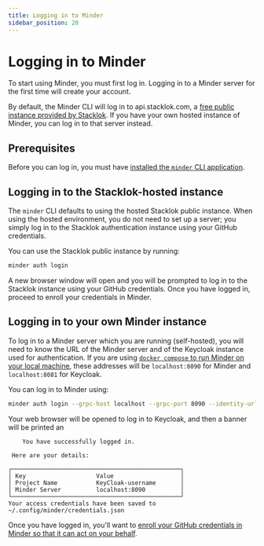 ```yaml
---
title: Logging in to Minder
sidebar_position: 20
---
```


# Logging in to Minder

To start using Minder, you must first log in. Logging in to a Minder server for the first time will create your account.

By default, the Minder CLI will log in to api.stacklok.com, a [free public instance provided by Stacklok](../../#minder-public-instance). If you have
your own hosted instance of Minder, you can log in to that server instead.

## Prerequisites

Before you can log in, you must have [installed the `minder` CLI application](install_cli).

## Logging in to the Stacklok-hosted instance

The `minder` CLI defaults to using the hosted Stacklok public instance.  When using the hosted environment, you do not need to set up a server; you simply log in to the Stacklok authentication instance using your GitHub credentials.

You can use the Stacklok public instance by running:

```bash
minder auth login
```

A new browser window will open and you will be prompted to log in to the Stacklok instance using your GitHub credentials.  Once you have logged in, proceed to enroll your credentials in Minder.

## Logging in to your own Minder instance

To log in to a Minder server which you are running (self-hosted), you will need to know the URL of the Minder server and of the Keycloak instance used for authentication.  If you are using [`docker compose` to run Minder on your local machine](../run_minder_server/run_the_server.md), these addresses will be `localhost:8090` for Minder and `localhost:8081` for Keycloak.

You can log in to Minder using:

```bash
minder auth login --grpc-host localhost --grpc-port 8090 --identity-url http://localhost:8081
```

Your web browser will be opened to log in to Keycloak, and then a banner  will be printed an

```
    You have successfully logged in.
 
 Here are your details: 

┌────────────────────────────────────────────────┐
│ Key                    Value                   │
│ Project Name           KeyCloak-username       │
│ Minder Server          localhost:8090          │
└────────────────────────────────────────────────┘
Your access credentials have been saved to ~/.config/minder/credentials.json
```

Once you have logged in, you'll want to [enroll your GitHub credentials in Minder so that it can act on your behalf](./enroll_provider.md).
